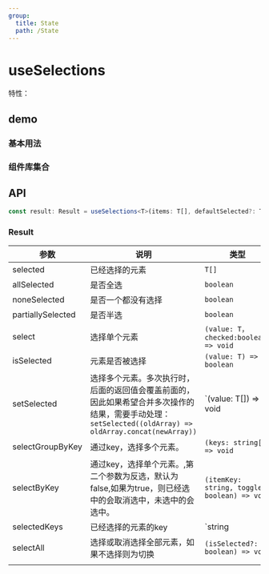 ```yaml
---
group:
  title: State
  path: /State
---
```


# useSelections

特性：

## demo

### 基本用法

<code src="./Demo/index.tsx"></code>

### 组件库集合

<code src="./Demo/CheckboxGroup.tsx"></code>

## API

```typescript
const result: Result = useSelections<T>(items: T[], defaultSelected?: T[]，key:string='id');
```

### Result

| 参数              | 说明                                                         | 类型                                                         |
| ----------------- | ------------------------------------------------------------ | ------------------------------------------------------------ |
| selected          | 已经选择的元素                                               | `T[]`                                                        |
| allSelected       | 是否全选                                                     | `boolean`                                                    |
| noneSelected      | 是否一个都没有选择                                           | `boolean`                                                    |
| partiallySelected | 是否半选                                                     | `boolean`                                                    |
| select            | 选择单个元素                                                 | `(value: T，checked:boolean) => void`                        |
| isSelected        | 元素是否被选择                                               | `(value: T) => boolean`                                      |
| setSelected       | 选择多个元素。多次执行时，后面的返回值会覆盖前面的，因此如果希望合并多次操作的结果，需要手动处理：`setSelected((oldArray) => oldArray.concat(newArray))` | `(value: T[]) => void | (value: (prevState: T[]) => T[]) => void` |
| selectGroupByKey  | 通过key，选择多个元素。                                      | `(keys: string[]) => void`                                   |
| selectByKey       | 通过key，选择单个元素。,第二个参数为反选，默认为false,如果为true，则已经选中的会取消选中，未选中的会选中。 | `(itemKey: string, toggle?: boolean) => void`                |
| selectedKeys      | 已经选择的元素的key                                          | `string|number[]`                                            |
| selectAll         | 选择或取消选择全部元素，如果不选择则为切换                   | `(isSelected?: boolean) => void`                             |
|                   |                                                              |                                                              |

#### 

